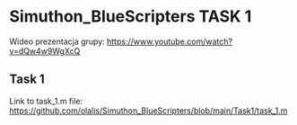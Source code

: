 # Simuthon_BlueScripters TASK 1

Wideo prezentacja grupy: https://www.youtube.com/watch?v=dQw4w9WgXcQ

## Task 1
Link to task_1.m file: https://github.com/olalis/Simuthon_BlueScripters/blob/main/Task1/task_1.m
